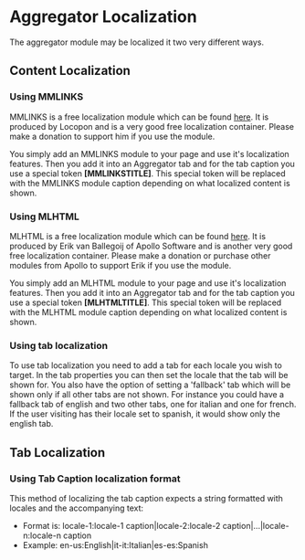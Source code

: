 # Aggregator Localization 

The aggregator module may be localized it two very different ways.

## Content Localization

### Using MMLINKS

MMLINKS is a free localization module which can be found
[here](http://dnn.tiendaboliviana.com/web/Modulesandresources/Modules/MMLinks/tabid/77/Locale/en-US/Default.aspx).
It is produced by Locopon and is a very good free localization
container. Please make a donation to support him if you use the module.

You simply add an MMLINKS module to your page and use it's localization
features. Then you add it into an Aggregator tab and for the tab caption
you use a special token **[MMLINKSTITLE]**. This special token will be
replaced with the MMLINKS module caption depending on what localized
content is shown.


### Using MLHTML

MLHTML is a free localization module which can be found
[here](http://www.apollo-software.nl/DotNetNuke/Modules/FreeModules/tabid/83/Default.aspx).
It is produced by Erik van Ballegoij of Apollo Software and is another
very good free localization container. Please make a donation or
purchase other modules from Apollo to support Erik if you use the
module.

You simply add an MLHTML module to your page and use it's localization
features. Then you add it into an Aggregator tab and for the tab caption
you use a special token **[MLHTMLTITLE]**. This special token will be
replaced with the MLHTML module caption depending on what localized
content is shown.


### Using tab localization

To use tab localization you need to add a tab for each locale you wish
to target. In the tab properties you can then set the locale that the
tab will be shown for. You also have the option of setting a 'fallback'
tab which will be shown only if all other tabs are not shown. For
instance you could have a fallback tab of english and two other tabs,
one for italian and one for french. If the user visiting has their
locale set to spanish, it would show only the english tab.


## Tab Localization

### Using Tab Caption localization format

This method of localizing the tab caption expects a string formatted
with locales and the accompanying text:

-   Format is: locale-1:locale-1 caption|locale-2:locale-2
    caption|...|locale-n:locale-n caption
-   Example: en-us:English|it-it:Italian|es-es:Spanish

